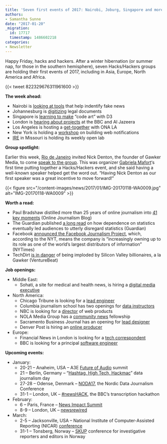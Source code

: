 ```yaml
---
title: 'Seven first events of 2017: Nairobi, Joburg, Singapore and more'
authors:
- Samantha Sunne
date: "2017-01-20"
_migration:
  id: 17717
  timestamp: 1486602218
categories:
- Newsletter
---
```


Happy Friday, hacks and hackers. After a winter hibernation (or summer nap, for those in the southern hemisphere), seven Hacks/Hackers groups are holding their first events of 2017, including in Asia, Europe, North America and Africa.

{{< tweet 822329676311961600 >}}

**The week ahead:**

  * Nairobi is [looking at tools][1] that help indentify fake news
  * Johannesburg is [digitizing][2] legal documents
  * Singapore is [learning to make][3] &#8220;code art&#8221; with D3
  * London is [hearing about projects][4] at the BBC and Al Jazeera
  * Los Angeles is hosting a [get-together][5] with ONA LA
  * New York is holding a [workshop][6] on building web notifications
  * [IRE][7] in Missouri is holding its weekly open lab

**Group spotlight:**

Earlier this week, [Rio de Janeiro][8] invited Nick Denton, the founder of Gawker Media, to come [speak to the group][9]. This was organizer [Gabriela Mafort][10]&#8216;s first time putting together a Hacks/Hackers event, and she said having a well-known speaker helped get the word out. &#8220;Having Nick Denton as our first speaker was a great incentive to move forward!&#8221;

{{< figure src="/content-images/news/2017/01/IMG-20170118-WA0009.jpg" alt="IMG-20170118-WA0009" >}}

**Worth a read:**

  * Paul Bradshaw distilled more than 25 years of online journalism into [41 key moments][11] (Online Journalism Blog)
  * The Guardian published [a long read][12] on how dependence on statistics eventually led audiences to utterly disregard statistics (Guardian)
  * Facebook [announced the Facebook Journalism Project][13], which, according to the NYT, means the company is &#8220;increasingly owning up to its role as one of the world’s largest distributors of information&#8221; (NYTimes)
  * TechDirt [is in danger][14] of being imploded by Silicon Valley billionaires, a la Gawker (VentureBeat)

**Job openings:**

  * Middle East:
      * Sohati, a site for medical and health news, is hiring a [digital media executive][15]
  * North America:
      * Chicago Tribune is looking for a [lead engineer][16]
      * Columbia journalism school has two openings for [data instructors][17]
      * NBC is looking for a [director][18] of web products
      * NOLA Media Group has a [community news][19] fellowship
      * Sacramento Business Journal has an opening for [lead designer][20]
      * Denver Post is hiring an [online producer][21]
  * Europe:
      * Financial News in London is looking for a [tech correspondent][22]
      * BBC is looking for a principal [software engineer][23]

**Upcoming events:**

  * January:
      * 20-21 &#8211; Anaheim, USA &#8211; A3E [Future of Audio][24] summit
      * 21 &#8211; Berlin, Germany &#8211; &#8220;[Hashtag, High Tech, Hackmac][25]&#8221; data journalism day
      * 27-28 &#8211; Odense, Denmark &#8211; [NODA17][26], the Nordic Data Journalism Conference
      * 31-1 &#8211; London, UK &#8211; [#newsHACK][27], the BBC&#8217;s transcription hackathon
  * February:
      * 6 &#8211; Paris, France &#8211; [News Impact Summit][28]
      * 8-9 &#8211; London, UK &#8211; [newsrewired][29]
  * March:
      * 2-5 &#8211; Jacksonville, USA &#8211; National Institute of Computer-Assisted Reporting (NICAR) [conference][30]
      * 31-1 &#8211; Tonsberg, Norway &#8211; [SKUP][31] conference for investigative reporters and editors in Norway

 [1]: https://docs.google.com/forms/d/1QtDI42S78QVpdNWT9mkrQtrZyl-SW_AgYyBRC8bpW0I/viewform?edit_requested=true
 [2]: https://www.meetup.com/HacksHackersAfrica/events/237015756/
 [3]: https://www.meetup.com/Hacks-Hackers-Singapore/events/236936648/
 [4]: https://www.eventbrite.co.uk/e/hackshackers-london-january-meetup-tickets-31002806228
 [5]: https://www.meetup.com/HacksHackers-LA/events/236676436/
 [6]: https://www.meetup.com/hacks-hackers-nyc/events/237016885/
 [7]: http://www.meetup.com/hackshackersIRE/
 [8]: https://www.meetup.com/Hacks-Hackers-Rio/
 [9]: https://www.meetup.com/Hacks-Hackers-Rio/events/236908116/
 [10]: https://twitter.com/gmafort
 [11]: https://onlinejournalismblog.com/2017/01/18/41-key-moments-in-the-history-of-online-journalism-have-i-missed-any/
 [12]: https://www.theguardian.com/politics/2017/jan/19/crisis-of-statistics-big-data-democracy
 [13]: https://www.nytimes.com/2017/01/11/technology/facebook-journalism-project.html?utm_source=API+Need+to+Know+newsletter&utm_campaign=505aa0bc9e-EMAIL_CAMPAIGN_2017_01_12&utm_medium=email&utm_term=0_e3bf78af04-505aa0bc9e-45825441&_r=2
 [14]: http://venturebeat.com/2017/01/11/techdirt-faces-fight-for-its-life-in-inventor-of-email-lawsuit/
 [15]: http://ijnet.org/en/opportunities/health-news-website-seeks-digital-media-executive-lebanon
 [16]: https://github.com/newsapps/jobs/blob/master/lead-engineer-20170113.md
 [17]: http://ledeprogram.com/
 [18]: https://www.mediabistro.com/jobs/description/352852/director-web-products-nbc-news-digital/
 [19]: http://www.careers.poynter.org/job/20732583/editorial-assistant-job-in-new-orleans-la
 [20]: http://snd.org/jobs/view/lead-designer-15/
 [21]: https://www.journalismjobs.com/job-listings/1635355
 [22]: http://www.gorkanajobs.co.uk//job/67335/financial-news-trading-and-technology-correspondent/
 [23]: http://careerssearch.bbc.co.uk/jobs/job/Principal-Software-Engineer/19338
 [24]: http://a3exchange.com/anaheim_2017.html
 [25]: http://dju.verdi.de/journalistentag
 [26]: http://noda2017.dk/
 [27]: https://www.eventbrite.co.uk/e/newshack-transcriptor-tickets-30243581366
 [28]: https://newsimpact.io/summits/news-impact-summit-paris
 [29]: https://www.newsrewired.com/agenda-february17/
 [30]: http://ire.org/conferences/nicar2017/
 [31]: https://skup2017aschedorg.sched.com/
